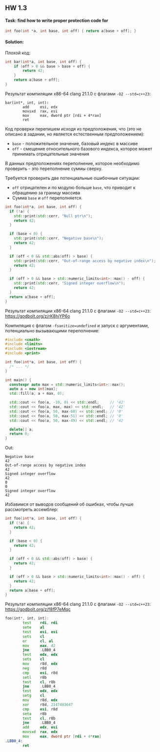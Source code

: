 ## HW 1.3
#### Task: find how to write proper protection code for
```cpp
int foo(int *a, int base, int off) { return a[base + off]; }
```

#### Solution:

Плохой код:
```cpp
int bar(int*a, int base, int off) {
    if (off > 0 && base > base + off) {
        return 42;
    }
    return a[base + off];
}
```

Результат компиляции x86-64 clang 21.1.0 с флагами ``-O2 --std=c++23``:
```code
bar(int*, int, int):
        add     esi, edx
        movsxd  rax, esi
        mov     eax, dword ptr [rdi + 4*rax]
        ret
```

Код проверки перепишем исходя из предположения, что (это не описано в задании, но является естественным предположением):
  - ``base`` - положительное значение, базовый индекс в массиве
  - ``off`` - смещение относительного базового индекса, которое может принимать отрицательные значения

В данных предположениях переполнение, которое необходимо проверить - это переполнение суммы сверху.

Требуется проверить две потенциальные ошибочные ситуации:
  - ``off`` отрицателен и по модулю больше ``base``, что приводит к обращению за границу массива
  - Сумма ``base`` и ``off`` переполняется.

```cpp
int foo(int*a, int base, int off) {
  if (!a) {
    std::print(std::cerr, "Null ptr\n");
    return 42;
  }

  if (base < 0) {
    std::print(std::cerr, "Negative base\n");
    return 42;
  }

  if (off < 0 && std::abs(off) > base) {
    std::print(std::cerr, "Out-of-range access by negative index\n");
    return 42;
  }

  if (off > 0 && base > std::numeric_limits<int>::max() - off) {
    std::print(std::cerr, "Signed integer overflow\n");
    return 42;
  }
  return a[base + off];
}
```

Результат компиляции x86-64 clang 21.1.0 с флагами ``-O2 --std=c++23``: https://godbolt.org/z/rK8hjYP6o

Компиляция с флагом ``-fsanitize=undefined`` и запуск с аргументами, потенциально вызывающими переполнение:

```cpp
#include <cmath>
#include <limits>
#include <iostream>
#include <print>

int foo(int*a, int base, int off) {
  /* ... */
}

int main() {
  constexpr auto max = std::numeric_limits<int>::max();
  auto a = new int[max];
  std::fill(a, a + max, 0);

  std::cout << foo(a, -10, 0) << std::endl;     // '42'
  std::cout << foo(a, max, max) << std::endl;   // '42'
  std::cout << foo(a, 50, max-60) << std::endl; // '0'
  std::cout << foo(a, 50, max-51) << std::endl; // '0'
  std::cout << foo(a, 50, max-49) << std::endl; // '42

  delete[] a;
  return 0;
}
```

Out:
```text
Negative base
42
Out-of-range access by negative index
42
Signed integer overflow
42
0
0
Signed integer overflow
42
```

Избавимся от выводов сообщений об ошибках, чтобы лучше рассмотреть ассемблер:
```cpp
int foo(int*a, int base, int off) {
  if (!a) {
    return 42;
  }

  if (base < 0) {
    return 42;
  }

  if (off < 0 && std::abs(off) > base) {
    return 42;
  }

  if (off > 0 && base > std::numeric_limits<int>::max() - off) {
    return 42;
  }
  return a[base + off];
}
```

Результат компиляции x86-64 clang 21.1.0 с флагами ``-O2 --std=c++23``: https://godbolt.org/z/f8fP7eMqc
```asm
foo(int*, int, int):
        test    rdi, rdi
        sete    al
        test    esi, esi
        sets    cl
        or      cl, al
        mov     eax, 42
        jne     .LBB0_4
        test    edx, edx
        sets    cl
        mov     r8d, edx
        neg     r8d
        cmp     esi, r8d
        setl    r8b
        test    cl, r8b
        jne     .LBB0_4
        test    edx, edx
        setg    cl
        mov     r8d, edx
        xor     r8d, 2147483647
        cmp     esi, r8d
        seta    r8b
        test    cl, r8b
        jne     .LBB0_4
        add     edx, esi
        movsxd  rax, edx
        mov     eax, dword ptr [rdi + 4*rax]
.LBB0_4:
        ret
```
